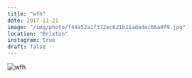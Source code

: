 ```yaml
---
title: "wfh"
date: 2017-11-21
image: "/img/photo/f44a52a1f372ec621b11adadec66a0f9.jpg"
location: "Brixton"
instagram: true
draft: false
---
```


![wfh](/img/photo/f44a52a1f372ec621b11adadec66a0f9.jpg)
